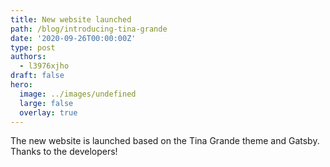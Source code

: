 ```yaml
---
title: New website launched
path: /blog/introducing-tina-grande
date: '2020-09-26T00:00:00Z'
type: post
authors:
  - l3976xjho
draft: false
hero:
  image: ../images/undefined
  large: false
  overlay: true
---
```

 The new website is launched based on the Tina Grande theme and Gatsby. Thanks to the developers!